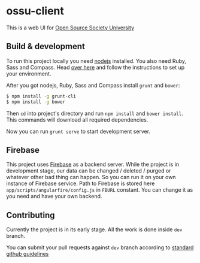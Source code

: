 # ossu-client

This is a web UI for [Open Source Society University](https://github.com/open-source-society/computer-science)

## Build & development

To run this project locally you need [nodejs](https://nodejs.org/en/) installed.
You also need Ruby, Sass and Compass. Head [over here](https://github.com/gruntjs/grunt-contrib-compass#compass-task)
and follow the instructions to set up your environment.

After you got nodejs, Ruby, Sass and Compass install `grunt` and `bower`:

```bash
$ npm install -g grunt-cli
$ npm install -g bower
```

Then `cd` into project's directory and run `npm install` and `bower install`.
This commands will download all required dependencies.

Now you can run `grunt serve` to start development server.

## Firebase
This project uses [Firebase](https://www.firebase.com/) as a backend server. While the project is in development stage,
our data can be changed / deleted / purged or whatever other bad thing can happen. So you can run it on your own 
instance of Firebase service. Path to Firebase is stored here `app/scripts/angularfire/config.js` in `FBURL` constant.
You can change it as you need and have your own backend.

## Contributing

Currently the project is in its early stage. All the work is done inside `dev` branch.

You can submit your pull requests against `dev` branch according to [standard github guidelines](https://help.github.com/articles/using-pull-requests/)

